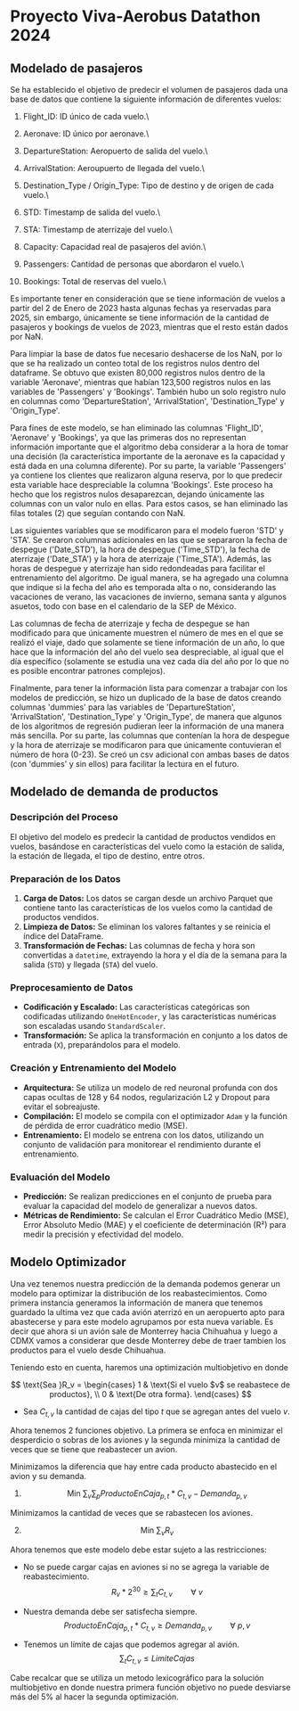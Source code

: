 # Proyecto Viva-Aerobus Datathon 2024

## Modelado de pasajeros

Se ha establecido el objetivo de predecir el volumen de pasajeros dada una base de datos que contiene la siguiente información de diferentes vuelos:

1) Flight_ID: ID único de cada vuelo.\\

2) Aeronave: ID único por aeronave.\\

3) DepartureStation: Aeropuerto de salida del vuelo.\\

4) ArrivalStation: Aeroupuerto de llegada del vuelo.\\

5) Destination_Type / Origin_Type: Tipo de destino y de origen de cada vuelo.\\

6) STD: Timestamp de salida del vuelo.\\

7) STA: Timestamp de aterrizaje del vuelo.\\

8) Capacity: Capacidad real de pasajeros del avión.\\

9) Passengers: Cantidad de personas que abordaron el vuelo.\\

10) Bookings: Total de reservas del vuelo.\\

Es importante tener en consideración que se tiene información de vuelos a partir del 2 de Enero de 2023 hasta algunas fechas ya reservadas para 2025, sin embargo, únicamente se tiene información de la cantidad de pasajeros y bookings de vuelos de 2023, mientras que el resto están dados por NaN.

Para limpiar la base de datos fue necesario deshacerse de los NaN, por lo que se ha realizado un conteo total de los registros nulos dentro del dataframe. Se obtuvo que existen 80,000 registros nulos dentro de la variable 'Aeronave', mientras que habían 123,500 registros nulos en las variables de 'Passengers' y 'Bookings'. También hubo un solo registro nulo en columnas como 'DepartureStation', 'ArrivalStation', 'Destination_Type' y 'Origin_Type'.

Para fines de este modelo, se han eliminado las columnas 'Flight_ID', 'Aeronave' y 'Bookings', ya que las primeras dos no representan información importante que el algoritmo deba considerar a la hora de tomar una decisión (la característica importante de la aeronave es la capacidad y está dada en una columna diferente). Por su parte, la variable 'Passengers' ya contiene los clientes que realizaron alguna reserva, por lo que predecir esta variable hace despreciable la columna 'Bookings'. Este proceso ha hecho que los registros nulos desaparezcan, dejando únicamente las columnas con un valor nulo en ellas. Para estos casos, se han eliminado las filas totales (2) que seguían contando con NaN.

Las siguientes variables que se modificaron para el modelo fueron 'STD' y 'STA'. Se crearon columnas adicionales en las que se separaron la fecha de despegue ('Date_STD'), la hora de despegue ('Time_STD'), la fecha de aterrizaje ('Date_STA') y la hora de aterrizaje ('Time_STA'). Además, las horas de despegue y aterrizaje han sido redondeadas para facilitar el entrenamiento del algoritmo. De igual manera, se ha agregado una columna que indique si la fecha del año es temporada alta o no, considerando las vacaciones de verano, las vacaciones de invierno, semana santa y algunos asuetos, todo con base en el calendario de la SEP de México.

Las columnas de fecha de aterrizaje y fecha de despegue se han modificado para que únicamente muestren el número de mes en el que se realizó el viaje, dado que solamente se tiene información de un año, lo que hace que la información del año del vuelo sea despreciable, al igual que el día específico (solamente se estudia una vez cada día del año por lo que no es posible encontrar patrones complejos).

Finalmente, para tener la información lista para comenzar a trabajar con los modelos de predicción, se hizo un duplicado de la base de datos creando columnas 'dummies' para las variables de 'DepartureStation', 'ArrivalStation', 'Destination_Type' y 'Origin_Type', de manera que algunos de los algoritmos de regresión pudieran leer la información de una manera más sencilla. Por su parte, las columnas que contenían la hora de despegue y la hora de aterrizaje se modificaron para que únicamente contuvieran el número de hora (0-23). Se creó un csv adicional con ambas bases de datos (con 'dummies' y sin ellos) para facilitar la lectura en el futuro.

## Modelado de demanda de productos

### Descripción del Proceso
El objetivo del modelo es predecir la cantidad de productos vendidos en vuelos, basándose en características del vuelo como la estación de salida, la estación de llegada, el tipo de destino, entre otros.

### Preparación de los Datos

1. **Carga de Datos:** Los datos se cargan desde un archivo Parquet que contiene tanto las características de los vuelos como la cantidad de productos vendidos.
2. **Limpieza de Datos:** Se eliminan los valores faltantes y se reinicia el índice del DataFrame.
3. **Transformación de Fechas:** Las columnas de fecha y hora son convertidas a `datetime`, extrayendo la hora y el día de la semana para la salida (`STD`) y llegada (`STA`) del vuelo.

### Preprocesamiento de Datos

- **Codificación y Escalado:** Las características categóricas son codificadas utilizando `OneHotEncoder`, y las características numéricas son escaladas usando `StandardScaler`.
- **Transformación:** Se aplica la transformación en conjunto a los datos de entrada (`X`), preparándolos para el modelo.

### Creación y Entrenamiento del Modelo

- **Arquitectura:** Se utiliza un modelo de red neuronal profunda con dos capas ocultas de 128 y 64 nodos, regularización L2 y Dropout para evitar el sobreajuste.
- **Compilación:** El modelo se compila con el optimizador `Adam` y la función de pérdida de error cuadrático medio (MSE).
- **Entrenamiento:** El modelo se entrena con los datos, utilizando un conjunto de validación para monitorear el rendimiento durante el entrenamiento.

### Evaluación del Modelo

- **Predicción:** Se realizan predicciones en el conjunto de prueba para evaluar la capacidad del modelo de generalizar a nuevos datos.
- **Métricas de Rendimiento:** Se calculan el Error Cuadrático Medio (MSE), Error Absoluto Medio (MAE) y el coeficiente de determinación (R²) para medir la precisión y efectividad del modelo.

## Modelo Optimizador

Una vez tenemos nuestra predicción de la demanda podemos generar un modelo para optimizar la distribución de los reabastecimientos. Como primera instancia generamos la información de manera que tenemos guardado la ultima vez que cada avión aterrizó en un aeropuerto apto para abastecerse y para este modelo agrupamos por esta nueva variable. Es decir que ahora si un avión sale de Monterrey hacia Chihuahua y luego a CDMX vamos a considerar que desde Monterrey debe de traer tambien los productos para el vuelo desde Chihuahua. 

Teniendo esto en cuenta, haremos una optimización multiobjetivo en donde

$$
\text{Sea     }R_v = \begin{cases} 
1 & \text{Si el vuelo $v$ se reabastece de productos}, \\
0 & \text{De otra forma}.
\end{cases}
$$

- Sea $C_{t,v}$ la cantidad de cajas del tipo $t$ que se agregan antes del vuelo $v$. 

Ahora tenemos 2 funciones objetivo. La primera se enfoca en minimizar el desperdicio o sobras de los aviones y la segunda minimiza la cantidad de veces que se tiene que reabastecer un avion. 

Minimizamos la diferencia que hay entre cada producto abastecido en el avion y su demanda. 

1) $$\text{Min      } \sum_v \sum_p ProductoEnCaja_{p,t} * C_{t,v} - Demanda_{p,v}$$


Minimizamos la cantidad de veces que se rabastecen los aviones. 

2) $$\text{Min      } \sum_v R_{v}$$

Ahora tenemos que este modelo debe estar sujeto a las restricciones:

- No se puede cargar cajas en aviones si no se agrega la variable de reabastecimiento. 
$$R_v * 2^{30} \geq \sum_t C_{t,v} \quad \quad \forall\ v$$

- Nuestra demanda debe ser satisfecha siempre.
$$ProductoEnCaja_{p,t} * C_{t,v} \geq Demanda_{p,v} \quad \quad \forall \ p,v$$

- Tenemos un límite de cajas que podemos agregar al avión.
$$\sum_t C_{t,v} \leq LimiteCajas$$

Cabe recalcar que se utiliza un metodo lexicográfico para la solución multiobjetivo en donde nuestra primera función objetivo no puede desviarse más del 5% al hacer la segunda optimización. 